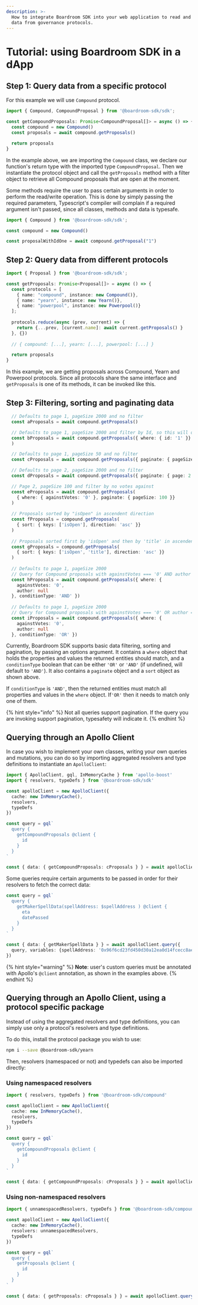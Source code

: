 ```yaml
---
description: >-
  How to integrate Boardroom SDK into your web application to read and write
  data from governance protocols.
---
```


# Tutorial: using Boardroom SDK in a dApp

## Step 1: Query data from a specific protocol

For this example we will use `Compound` protocol.

```typescript
import { Compound, CompoundProposal } from '@boardroom-sdk/sdk';

const getCompoundProposals: Promise<CompoundProposal[]> = async () => {
  const compound = new Compound()
  const proposals = await compound.getProposals()

  return proposals
}
```

In the example above, we are importing the `Compound` class, we declare our function's return type with the imported type `CompoundProposal`. Then we instantiate the protocol object and call the `getProposals` method with a filter object to retrieve all Compound proposals that are open at the moment.

Some methods require the user to pass certain arguments in order to perform the read/write operation. This is done by simply passing the required parameters, Typescript's compiler will complain if a required argument isn't passed, since all classes, methods and data is typesafe.

```typescript
import { Compound } from '@boardroom-sdk/sdk';

const compound = new Compound()

const proposalWithIdOne = await compound.getProposal("1")
```

## Step 2: Query data from different protocols

```typescript
import { Proposal } from '@boardroom-sdk/sdk';

const getProposals: Promise<Proposal[]> = async () => {
  const protocols = [
    { name: "compound", instance: new Compound()},
    { name: "yearn", instance: new Yearn()},
    { name: "powerpool", instance: new Powerpool()}
  ];
  
  protocols.reduce(async (prev, current) => {
    return {...prev, [current.name]: await current.getProposals() }
  }, {})
  
  // { compound: [...], yearn: [...], powerpool: [...] }

  return proposals
}
```

In this example, we are getting proposals across Compound, Yearn and Powerpool protocols. Since all protocols share the same interface and `getProposals` is one of its methods, it can be invoked like this.

## Step 3: Filtering, sorting and paginating data

```typescript
  // Defaults to page 1, pageSize 2000 and no filter
  const aProposals = await compound.getProposals()

  // Defaults to page 1, pageSize 2000 and filter by Id, so this will only yield 1 proposal
  const bProposals = await compound.getProposals({ where: { id: '1' }}
  )

  // Defaults to page 1, pageSize 50 and no filter  
  const cProposals = await compound.getProposals({ paginate: { pageSize: 50 }})

  // Defaults to page 2, pageSize 2000 and no filter
  const dProposals = await compound.getProposals({ paginate: { page: 2 }})

  // Page 2, pageSize 100 and filter by no votes against
  const eProposals = await compound.getProposals(
    { where: { againstVotes: '0' }, paginate: { pageSize: 100 }}
  )
  
  // Proposals sorted by "isOpen" in ascendent direction
  const fProposals = compound.getProposals(
    { sort: { keys: ['isOpen'], direction: 'asc' }}
  )
  
  // Proposals sorted first by 'isOpen' and then by 'title' in ascendent direction
  const gProposals = compound.getProposals(
    { sort: { keys: ['isOpen', 'title'], direction: 'asc' }}
  )
  
  // Defaults to page 1, pageSize 2000
  // Query for Compound proposals with againstVotes === '0' AND author === null
  const hProposals = await compound.getProposals({ where: {
    againstVotes: '0',
    author: null
  }, conditionType: 'AND' })
  
  // Defaults to page 1, pageSize 2000
  // Query for Compound proposals with againstVotes === '0' OR author === null
  const iProposals = await compound.getProposals({ where: {
    againstVotes: '0',
    author: null
  }, conditionType: 'OR' })
```

Currently, Boardroom SDK supports basic data filtering, sorting and pagination, by passing an options argument.  It contains a `where` object that holds the properties and values the returned entities should match, and a `conditionType` boolean that can be either `'OR'` or `'AND'` \(if undefined, will default to `'AND'`\). It also contains a `paginate` object and a `sort` object as shown above.

If `conditionType` is `'AND'`, then the returned entities must match all properties and values in the `where` object. If`'OR'` then it needs to match only one of them.

{% hint style="info" %}
Not all queries support pagination. If the query you are invoking support pagination, typesafety will indicate it.
{% endhint %}

## Querying through an Apollo Client

In case you wish to implement your own classes, writing your own queries and mutations, you can do so by importing aggregated resolvers and type definitions to instantiate an `ApolloClient`:

```typescript
import { ApolloClient, gql, InMemoryCache } from 'apollo-boost'
import { resolvers, typeDefs } from '@boardroom-sdk/sdk'

const apolloClient = new ApolloClient({
  cache: new InMemoryCache(),
  resolvers,
  typeDefs
})

const query = gql`
  query {
    getCompoundProposals @client {
      id
    }
  }
`

const { data: { getCompoundProposals: cProposals } } = await apolloClient.query({ query })
```

Some queries require certain arguments to be passed in order for their resolvers to fetch the correct data:

```typescript
const query = gql`
  query {
    getMakerSpellData(spellAddress: $spellAddress ) @client {
      eta
      datePassed
    }
  }
`

const { data: { getMakerSpellData } } = await apolloClient.query({ 
  query, variables: {spellAddress: '0x96f6cd23fd450d30a12ea0d14fcecc8ae8b4bc25'}
})
```

{% hint style="warning" %}
**Note**: user's custom queries must be annotated with Apollo's `@client` annotation, as shown in the examples above.
{% endhint %}

## Querying through an Apollo Client, using a protocol specific package

Instead of using the aggregated resolvers and type definitions, you can simply use only a protocol's resolvers and type definitions.

To do this, install the protocol package you wish to use:

```bash
npm i --save @boardroom-sdk/yearn
```

Then, resolvers \(namespaced or not\) and typedefs can also be imported directly:

### Using namespaced resolvers

```typescript
import { resolvers, typeDefs } from '@boardroom-sdk/compound'

const apolloClient = new ApolloClient({
  cache: new InMemoryCache(),
  resolvers,
  typeDefs
})

const query = gql`
  query {
    getCompoundProposals @client {
      id
    }
  }
`

const { data: { getCompoundProposals: cProposals } } = await apolloClient.query({ query })
```

### Using non-namespaced resolvers

```typescript
import { unnamespacedResolvers, typeDefs } from '@boardroom-sdk/compound'

const apolloClient = new ApolloClient({
  cache: new InMemoryCache(),
  resolvers: unnamespacedResolvers,
  typeDefs
})

const query = gql`
  query {
    getProposals @client {
      id
    }
  }
`

const { data: { getProposals: cProposals } } = await apolloClient.query({ query })
```

